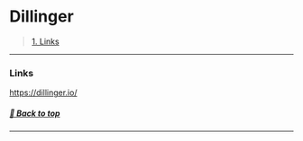 # **Dillinger**

>[1. Links](#links)
>

---

### **Links**

https://dillinger.io/

##### [🔼 Back to top](#dillinger)

---